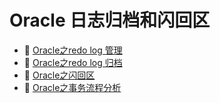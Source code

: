 # Oracle 日志归档和闪回区

* 📄 [Oracle之redo log 管理](Oracle%20日志归档和闪回区/Oracle之redo%20log%20管理.md)
* 📄 [Oracle之redo log 归档](Oracle%20日志归档和闪回区/Oracle之redo%20log%20归档.md)
* 📄 [Oracle之闪回区](Oracle%20日志归档和闪回区/Oracle之闪回区.md)
* 📄 [Oracle之事务流程分析](Oracle%20日志归档和闪回区/Oracle之事务流程分析.md)

‍
